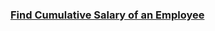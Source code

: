 ### [Find Cumulative Salary of an Employee](https://leetcode.com/problems/find-cumulative-salary-of-an-employee)

